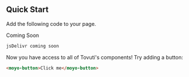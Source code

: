 <div class="splash">
</div>

## Quick Start

Add the following code to your page.

<moyo-badge variant="warning">Coming Soon</moyo-badge>

```html
jsDelivr coming soon
```

Now you have access to all of Tovuti's components! Try adding a button:

```html preview expanded
<moyo-button>Click me</moyo-button>
```
